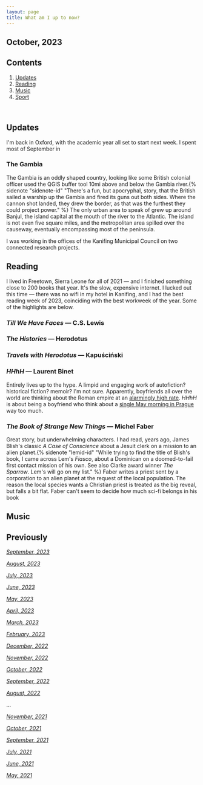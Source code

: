 ```yaml
---
layout: page
title: What am I up to now?
---
```


## October, 2023



## Contents
1. [Updates](#updates)
2. [Reading](#reading)
3. [Music](#music)
4. [Sport](#sport)


  <br>
  
  
## Updates 

I'm back in Oxford, with the academic year all set to start next week. I spent most of September in 

### The Gambia

The Gambia is an oddly shaped country, looking like some British colonial officer used the QGIS buffer tool 10mi above and below the Gambia river.{% sidenote "sidenote-id" "There's a fun, but apocryphal, story, that the British sailed a warship up the Gambia and fired its guns out both sides. Where the cannon shot landed, they drew the border, as that was the furthest they could project power." %} The only urban area to speak of grew up around Banjul, the island capital at the mouth of the river to the Atlantic. The island is not even five square miles, and the metropolitan area spilled over the causeway, eventually encompassing most of the peninsula. 

I was working in the offices of the Kanifing Municipal Council on two connected research projects. 



## Reading

I lived in Freetown, Sierra Leone for all of 2021 — and I finished something close to 200 books that year. It's the slow, expensive internet. I lucked out this time — there was no wifi in my hotel in Kanifing, and I had the best reading week of 2023, coinciding with the best workweek of the year. Some of the highlights are below.

### *Till We Have Faces* — C.S. Lewis


### *The Histories* — Herodotus


### *Travels with Herodotus* — Kapuściński


### *HHhH* — Laurent Binet

Entirely lives up to the hype. A limpid and engaging work of autofiction? historical fiction? memoir? I'm not sure. Apparently, boyfriends all over the world are thinking about the Roman empire at an [alarmingly high rate](https://en.wikipedia.org/wiki/Legacy_of_the_Roman_Empire#In_popular_culture). *HHhH* is about being a boyfriend who think about a [single May morning in Prague](https://en.wikipedia.org/wiki/Assassination_of_Reinhard_Heydrich) way too much. 


### *The Book of Strange New Things* — Michel Faber

Great story, but underwhelming characters. I had read, years ago, James Blish's classic *A Case of Conscience* about a Jesuit clerk on a mission to an alien planet.{% sidenote "lemid-id" "While trying to find the title of Blish's book, I came across Lem's *Fiasco*, about a Dominican on a doomed-to-fail first contact mission of his own. See also Clarke award winner *The Sparrow*. Lem's will go on my list." %} Faber writes a priest sent by a corporation to an alien planet at the request of the local population. The reason the local species wants a Christian priest is treated as the big reveal, but falls a bit flat. Faber can't seem to decide how much sci-fi belongs in his book



## Music






## Previously

*[September, 2023](https://jablevine.com/older/September_2023)*

*[August, 2023](https://jablevine.com/older/August_2023)*

*[July, 2023](https://jablevine.com/older/July_2023)*

*[June, 2023](https://jablevine.com/older/June_2023)*

*[May, 2023](https://jablevine.com/older/May_2023)*

*[April, 2023](https://jablevine.com/older/April_2023)*

*[March, 2023](https://jablevine.com/older/march_2023)*

*[February, 2023](https://jablevine.com/older/february_2023)*

*[December, 2022](https://jablevine.com/older/december_2022)*

*[November, 2022](https://jablevine.com/older/november_2022)*

*[October, 2022](https://jablevine.com/older/october_2022)*

*[September, 2022](https://jablevine.com/older/september_2022)*

*[August, 2022](https://jablevine.com/older/august_2022)*

...

*[November, 2021](https://jablevine.com/older/november_2021)*

*[October, 2021](https://jablevine.com/older/october_2021)*

*[September, 2021](https://jablevine.com/older/september_2021)*

*[July, 2021](https://jablevine.com/older/july_2021)*

*[June, 2021](https://jablevine.com/older/june_2021)*

*[May, 2021](https://jablevine.com/older/may_2021)*




